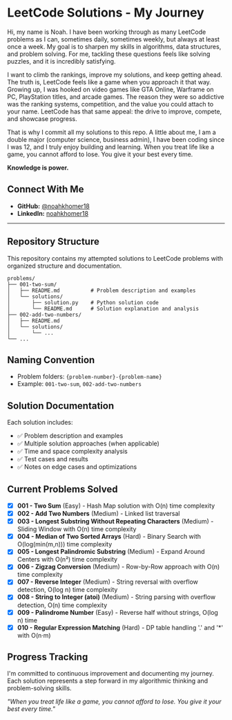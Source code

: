 # LeetCode Solutions - My Journey

Hi, my name is Noah. I have been working through as many LeetCode problems as I can, sometimes daily, sometimes weekly, but always at least once a week. My goal is to sharpen my skills in algorithms, data structures, and problem solving. For me, tackling these questions feels like solving puzzles, and it is incredibly satisfying.

I want to climb the rankings, improve my solutions, and keep getting ahead. The truth is, LeetCode feels like a game when you approach it that way. Growing up, I was hooked on video games like GTA Online, Warframe on PC, PlayStation titles, and arcade games. The reason they were so addictive was the ranking systems, competition, and the value you could attach to your name. LeetCode has that same appeal: the drive to improve, compete, and showcase progress.

That is why I commit all my solutions to this repo. A little about me, I am a double major (computer science, business admin), I have been coding since I was 12, and I truly enjoy building and learning. When you treat life like a game, you cannot afford to lose. You give it your best every time.

**Knowledge is power.**

## Connect With Me
- **GitHub:** [@noahkhomer18](https://github.com/noahkhomer18)
- **LinkedIn:** [noahkhomer18](https://www.linkedin.com/in/noahkhomer18)

---

## Repository Structure

This repository contains my attempted solutions to LeetCode problems with organized structure and documentation.

```
problems/
├── 001-two-sum/
│   ├── README.md          # Problem description and examples
│   └── solutions/
│       ├── solution.py    # Python solution code
│       └── README.md      # Solution explanation and analysis
├── 002-add-two-numbers/
│   ├── README.md
│   └── solutions/
│       └── ...
└── ...
```

## Naming Convention

- Problem folders: `{problem-number}-{problem-name}`
- Example: `001-two-sum`, `002-add-two-numbers`

## Solution Documentation

Each solution includes:
- ✅ Problem description and examples
- ✅ Multiple solution approaches (when applicable)
- ✅ Time and space complexity analysis
- ✅ Test cases and results
- ✅ Notes on edge cases and optimizations

## Current Problems Solved

- [x] **001 - Two Sum** (Easy) - Hash Map solution with O(n) time complexity
- [x] **002 - Add Two Numbers** (Medium) - Linked list traversal
- [x] **003 - Longest Substring Without Repeating Characters** (Medium) - Sliding Window with O(n) time complexity
- [x] **004 - Median of Two Sorted Arrays** (Hard) - Binary Search with O(log(min(m,n))) time complexity
- [x] **005 - Longest Palindromic Substring** (Medium) - Expand Around Centers with O(n²) time complexity
- [x] **006 - Zigzag Conversion** (Medium) - Row-by-Row approach with O(n) time complexity
- [x] **007 - Reverse Integer** (Medium) - String reversal with overflow detection, O(log n) time complexity
- [x] **008 - String to Integer (atoi)** (Medium) - String parsing with overflow detection, O(n) time complexity
- [x] **009 - Palindrome Number** (Easy) - Reverse half without strings, O(log n) time
- [x] **010 - Regular Expression Matching** (Hard) - DP table handling '.' and '*' with O(n·m)

## Progress Tracking

I'm committed to continuous improvement and documenting my journey. Each solution represents a step forward in my algorithmic thinking and problem-solving skills.

*"When you treat life like a game, you cannot afford to lose. You give it your best every time."* 
